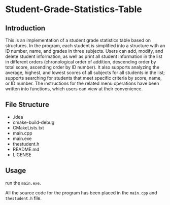 # Student-Grade-Statistics-Table

## Introduction

This is an implementation of a student grade statistics table based on structures. In the program, each student is simplified into a structure with an ID number, name, and grades in three subjects. Users can add, modify, and delete student information, as well as print all student information in the list in different orders (chronological order of addition, descending order by total score, ascending order by ID number). It also supports analyzing the average, highest, and lowest scores of all subjects for all students in the list; supports searching for students that meet specific criteria by score, name, or ID number. The instructions for the related menu operations have been written into functions, which users can view at their convenience.

## File Structure

- .idea
- cmake-build-debug
- CMakeLists.txt
- main.cpp
- main.exe
- thestudent.h
- README.md
- LICENSE

## Usage

run the `main.exe`.

All the source code for the program has been placed in the `main.cpp` and `thestudent.h` file.